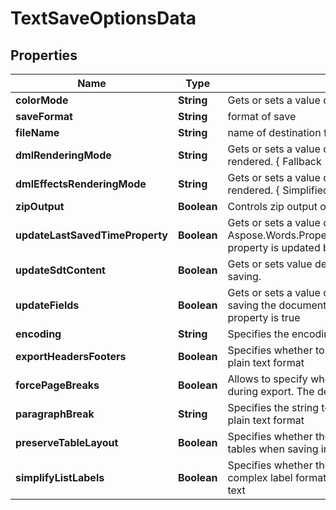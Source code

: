 
# TextSaveOptionsData

## Properties
Name | Type | Description | Notes
------------ | ------------- | ------------- | -------------
**colorMode** | **String** | Gets or sets a value determining how colors are rendered. { Normal | Grayscale} |  [optional]
**saveFormat** | **String** | format of save |  [optional]
**fileName** | **String** | name of destination file |  [optional]
**dmlRenderingMode** | **String** | Gets or sets a value determining how DrawingML shapes are rendered. { Fallback | DrawingML } |  [optional]
**dmlEffectsRenderingMode** | **String** | Gets or sets a value determining how DrawingML effects are rendered. { Simplified | None | Fine } |  [optional]
**zipOutput** | **Boolean** | Controls zip output or not. Default value is false. |  [optional]
**updateLastSavedTimeProperty** | **Boolean** | Gets or sets a value determining whether the Aspose.Words.Properties.BuiltInDocumentProperties.LastSavedTime property is updated before saving. |  [optional]
**updateSdtContent** | **Boolean** | Gets or sets value determining whether content of  is updated before saving. |  [optional]
**updateFields** | **Boolean** | Gets or sets a value determining if fields should be updated before saving the document to a fixed page format. Default value for this property is true |  [optional]
**encoding** | **String** | Specifies the encoding to use when exporting in plain text format |  [optional]
**exportHeadersFooters** | **Boolean** | Specifies whether to output headers and footers when exporting in plain text format |  [optional]
**forcePageBreaks** | **Boolean** | Allows to specify whether the page breaks should be preserved during export. The default value is false. |  [optional]
**paragraphBreak** | **String** | Specifies the string to use as a paragraph break when exporting in plain text format |  [optional]
**preserveTableLayout** | **Boolean** | Specifies whether the program should attempt to preserve layout of tables when saving in the plain text format |  [optional]
**simplifyListLabels** | **Boolean** | Specifies whether the program should simplify list labels in case of complex label formatting not being adequately represented by plain text |  [optional]



